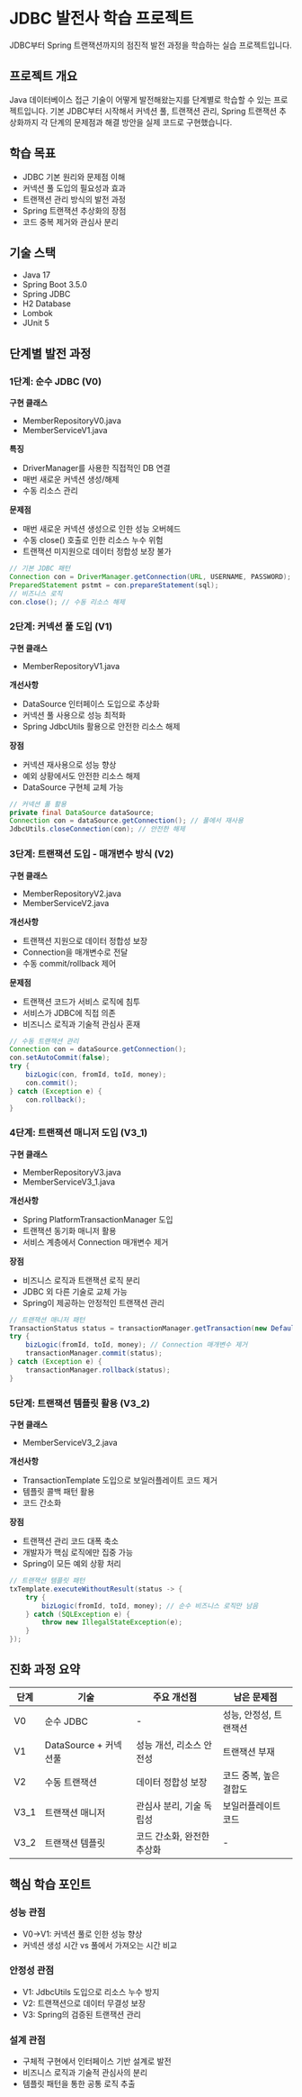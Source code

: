 # JDBC 발전사 학습 프로젝트

JDBC부터 Spring 트랜잭션까지의 점진적 발전 과정을 학습하는 실습 프로젝트입니다.

## 프로젝트 개요

Java 데이터베이스 접근 기술이 어떻게 발전해왔는지를 단계별로 학습할 수 있는 프로젝트입니다. 
기본 JDBC부터 시작해서 커넥션 풀, 트랜잭션 관리, Spring 트랜잭션 추상화까지 각 단계의 문제점과 해결 방안을 실제 코드로 구현했습니다.

## 학습 목표

- JDBC 기본 원리와 문제점 이해
- 커넥션 풀 도입의 필요성과 효과
- 트랜잭션 관리 방식의 발전 과정
- Spring 트랜잭션 추상화의 장점
- 코드 중복 제거와 관심사 분리

## 기술 스택

- Java 17
- Spring Boot 3.5.0
- Spring JDBC
- H2 Database
- Lombok
- JUnit 5

## 단계별 발전 과정

### 1단계: 순수 JDBC (V0)

**구현 클래스**
- MemberRepositoryV0.java
- MemberServiceV1.java

**특징**
- DriverManager를 사용한 직접적인 DB 연결
- 매번 새로운 커넥션 생성/해제
- 수동 리소스 관리

**문제점**
- 매번 새로운 커넥션 생성으로 인한 성능 오버헤드
- 수동 close() 호출로 인한 리소스 누수 위험
- 트랜잭션 미지원으로 데이터 정합성 보장 불가

```java
// 기본 JDBC 패턴
Connection con = DriverManager.getConnection(URL, USERNAME, PASSWORD);
PreparedStatement pstmt = con.prepareStatement(sql);
// 비즈니스 로직
con.close(); // 수동 리소스 해제
```

### 2단계: 커넥션 풀 도입 (V1)

**구현 클래스**
- MemberRepositoryV1.java

**개선사항**
- DataSource 인터페이스 도입으로 추상화
- 커넥션 풀 사용으로 성능 최적화
- Spring JdbcUtils 활용으로 안전한 리소스 해제

**장점**
- 커넥션 재사용으로 성능 향상
- 예외 상황에서도 안전한 리소스 해제
- DataSource 구현체 교체 가능

```java
// 커넥션 풀 활용
private final DataSource dataSource;
Connection con = dataSource.getConnection(); // 풀에서 재사용
JdbcUtils.closeConnection(con); // 안전한 해제
```

### 3단계: 트랜잭션 도입 - 매개변수 방식 (V2)

**구현 클래스**
- MemberRepositoryV2.java
- MemberServiceV2.java

**개선사항**
- 트랜잭션 지원으로 데이터 정합성 보장
- Connection을 매개변수로 전달
- 수동 commit/rollback 제어

**문제점**
- 트랜잭션 코드가 서비스 로직에 침투
- 서비스가 JDBC에 직접 의존
- 비즈니스 로직과 기술적 관심사 혼재

```java
// 수동 트랜잭션 관리
Connection con = dataSource.getConnection();
con.setAutoCommit(false);
try {
    bizLogic(con, fromId, toId, money);
    con.commit();
} catch (Exception e) {
    con.rollback();
}
```

### 4단계: 트랜잭션 매니저 도입 (V3_1)

**구현 클래스**
- MemberRepositoryV3.java
- MemberServiceV3_1.java

**개선사항**
- Spring PlatformTransactionManager 도입
- 트랜잭션 동기화 매니저 활용
- 서비스 계층에서 Connection 매개변수 제거

**장점**
- 비즈니스 로직과 트랜잭션 로직 분리
- JDBC 외 다른 기술로 교체 가능
- Spring이 제공하는 안정적인 트랜잭션 관리

```java
// 트랜잭션 매니저 패턴
TransactionStatus status = transactionManager.getTransaction(new DefaultTransactionDefinition());
try {
    bizLogic(fromId, toId, money); // Connection 매개변수 제거
    transactionManager.commit(status);
} catch (Exception e) {
    transactionManager.rollback(status);
}
```

### 5단계: 트랜잭션 템플릿 활용 (V3_2)

**구현 클래스**
- MemberServiceV3_2.java

**개선사항**
- TransactionTemplate 도입으로 보일러플레이트 코드 제거
- 템플릿 콜백 패턴 활용
- 코드 간소화

**장점**
- 트랜잭션 관리 코드 대폭 축소
- 개발자가 핵심 로직에만 집중 가능
- Spring이 모든 예외 상황 처리

```java
// 트랜잭션 템플릿 패턴
txTemplate.executeWithoutResult(status -> {
    try {
        bizLogic(fromId, toId, money); // 순수 비즈니스 로직만 남음
    } catch (SQLException e) {
        throw new IllegalStateException(e);
    }
});
```

## 진화 과정 요약

| 단계 | 기술 | 주요 개선점 | 남은 문제점 |
|------|------|-------------|-------------|
| V0 | 순수 JDBC | - | 성능, 안정성, 트랜잭션 |
| V1 | DataSource + 커넥션풀 | 성능 개선, 리소스 안전성 | 트랜잭션 부재 |
| V2 | 수동 트랜잭션 | 데이터 정합성 보장 | 코드 중복, 높은 결합도 |
| V3_1 | 트랜잭션 매니저 | 관심사 분리, 기술 독립성 | 보일러플레이트 코드 |
| V3_2 | 트랜잭션 템플릿 | 코드 간소화, 완전한 추상화 | - |



## 핵심 학습 포인트

### 성능 관점
- V0→V1: 커넥션 풀로 인한 성능 향상
- 커넥션 생성 시간 vs 풀에서 가져오는 시간 비교

### 안정성 관점
- V1: JdbcUtils 도입으로 리소스 누수 방지
- V2: 트랜잭션으로 데이터 무결성 보장
- V3: Spring의 검증된 트랜잭션 관리

### 설계 관점
- 구체적 구현에서 인터페이스 기반 설계로 발전
- 비즈니스 로직과 기술적 관심사의 분리
- 템플릿 패턴을 통한 공통 로직 추출

